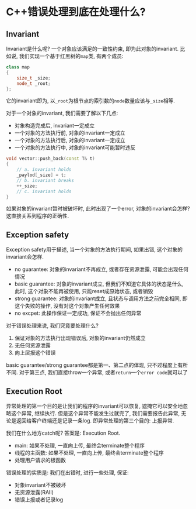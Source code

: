 # C++错误处理到底在处理什么?

## Invariant

Invariant是什么呢? 一个对象应该满足的一致性约束, 即为此对象的invariant. 比如说, 我们实现一个基于红黑树的```map```类, 有两个成员:

```cpp
class map
{
    size_t _size;
    node_t _root;
};
```

它的invariant即为, 以```_root```为根节点的索引数的```node```数量应该与```_size```相等. 

对于一个对象的invariant, 我们需要了解以下几点:

+ 对象构造完成后, invariant一定成立
+ 一个对象的方法执行前, 对象的invariant一定成立
+ 一个对象的方法执行后, 对象的invariant一定成立
+ 一个对象的方法执行中, 对象的invariant可能暂时违反

```cpp
void vector::push_back(const T& t)
{
    // a. invariant holds
    _paylod[_size] = t;
    // b. invariant breaks
    ++_size;
    // c. invariant holds
}
```

如果对象的invariant暂时被破坏时, 此时出现了一个error, 对象的invariant会怎样? 这直接关系到程序的正确性.

## Exception safety
Exception safety用于描述, 当一个对象的方法执行期间, 如果出错, 这个对象的invariant会怎样.

+ no guarantee: 对象的invariant不再成立, 或者存在资源泄露, 可能会出现任何情况
+ basic guarantee: 对象的invariant成立, 但我们不知道它具体的状态是什么, 此时, 这个对象不能再被使用, 只能reset成原始状态, 或者销毁
+ strong guarantee: 对象的invariant成立, 且状态与调用方法之前完全相同, 即这个失败的操作, 没有对这个对象产生任何效果
+ no excpet: 此操作保证一定成功, 保证不会抛出任何异常

对于错误处理来说, 我们究竟要处理什么?

1. 保证对象的方法执行出现错误后, 对象的invariant仍然成立
2. 无任何资源泄露
3. 向上层报这个错误

basic guarantee/strong guarantee都是第一、第二点的体现, 只不过程度上有所不同. 对于第三点, 我们直接throw一个异常, 或者```return```一个```error code```就可以了

## Execution Root

异常处理的第一个目的是让我们的程序的invariant可以恢复, 遮掩它可以安全地忽略这个异常, 继续执行. 但是这个异常不能发生过就完了, 我们需要报告此异常, 无论是返回给客户终端还是记录一条log. 即异常处理的第三个目的: 上报异常.

我们在什么地方catch呢? 答案是: Execution Root.

+ main: 如果不处理, 一直向上传, 最终会terminate整个程序
+ 线程的主函数: 如果不处理, 一直向上传, 最终会terminate整个程序
+ 处理用户请求的根函数

错误处理的实质是: 我们在出错时, 进行一些处理, 保证:

+ 对象invariant不被破坏
+ 无资源泄露(RAII)
+ 错误上报或者记录log